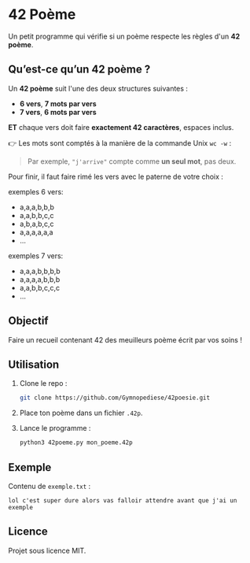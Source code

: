# 42 Poème

Un petit programme qui vérifie si un poème respecte les règles d'un **42 poème**.

## Qu’est-ce qu’un 42 poème ?

Un **42 poème** suit l'une des deux structures suivantes :

* **6 vers**, **7 mots par vers**
* **7 vers**, **6 mots par vers**

**ET** chaque vers doit faire **exactement 42 caractères**, espaces inclus.

👉 Les mots sont comptés à la manière de la commande Unix `wc -w` :

> Par exemple, `"j'arrive"` compte comme **un seul mot**, pas deux.

Pour finir, il faut faire rimé les vers avec le paterne de votre choix :

exemples 6 vers:
- a,a,a,b,b,b
- a,a,b,b,c,c
- a,b,a,b,c,c
- a,a,a,a,a,a
- ...

exemples 7 vers:
- a,a,a,b,b,b,b
- a,a,a,a,b,b,b
- a,a,b,b,c,c,c
- ...


## Objectif

Faire un recueil contenant 42 des meuilleurs poème écrit par vos soins !

## Utilisation

1. Clone le repo :

   ```bash
   git clone https://github.com/Gymnopediese/42poesie.git
   ```

2. Place ton poème dans un fichier `.42p`.

3. Lance le programme :

   ```bash
   python3 42poeme.py mon_poeme.42p
   ```

## Exemple

Contenu de `exemple.txt` :

```
lol c'est super dure alors vas falloir attendre avant que j'ai un exemple
```

## Licence

Projet sous licence MIT.
